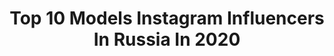 ---
title: Top 10 Models Instagram Influencers In Russia In 2020
description: >-
  Find top models Instagram influencers in Russia in 2020. Most popular hashtags: #makeup #photomodel #modelwork #phuket.
platform: Instagram
profiles:
  - username: "dianashemetova2"
    fullname: >-
      Diana
    location: "Russia"
    followers: 29276
    engagement: 119
    commentsToLikes: 0.020940
    id: ck5hlxxukl24e0i11lrqxj30g
    verified: false
    hashtags: "#blueeyes, #photoshoot, #russiangirl, #midelwork"
  - username: "regiichi"
    fullname: >-
      🐍  Regich / カオナシ
    location: "Russia"
    followers: 15900
    engagement: 1064
    commentsToLikes: 0.073191
    id: ck8t8t1ldlp7i0j787uzznndd
    verified: false
    hashtags: "#ulzzangs, #koreanmakeup, #attackontitancosplay, #tomboystyle"
  - username: "whydayana"
    fullname: >-
      Дая🔐
    location: "Russia"
    followers: 17395
    engagement: 1796
    commentsToLikes: 0.082166
    id: ck5pvl1uaiegv0i116tw4n91r
    verified: false
    hashtags: "#russia, #woman, #girl, #fitnes"
  - username: "sofia__summer"
    fullname: >-
      Model Moscow♥️
    location: "Russia"
    followers: 6289
    engagement: 5659
    commentsToLikes: 0.442819
    id: ck136slum82ac0i193903lniy
    verified: false
    hashtags: ""
  - username: "galinapolozhiy"
    fullname: >-
      Galina Polozhiy
    location: "Russia"
    followers: 4955
    engagement: 1610
    commentsToLikes: 0.212325
    id: ck5hqt7wytoqf0i11rni3x6g5
    verified: false
    hashtags: "#styleover60, #50newstart, #fabover50, #spbgram"
  - username: "olga_lovely_baby"
    fullname: >-
      Ольга Боровикова
    location: "Russia"
    followers: 7608
    engagement: 2740
    commentsToLikes: 0.060166
    id: ck15r0na45jtz0i19bn49olxs
    verified: false
    hashtags: "#minimodel, #topmodels, #kidsmodel, #fashionista"
  - username: "sofia_chemeris"
    fullname: >-
      ⚜️SOFIA CHEMERIS⚜️
    location: "Russia"
    followers: 8161
    engagement: 1130
    commentsToLikes: 0.218793
    id: ck5zs2gi3xp3w0i14sj743f7v
    verified: false
    hashtags: "#backstage, #mytoy"
  - username: "nasta_lee"
    fullname: >-
      НАСТЯ ЛИ
    location: "Russia"
    followers: 6166
    engagement: 1911
    commentsToLikes: 0.064725
    id: ck8tabil6r3y30j78wdr2zgx1
    verified: false
    hashtags: "#kvnofficial, #kvn, #fliptheswitch, #fliptheswitchchallenge"
  - username: "anastasiyagoulimova_official"
    fullname: >-
      Анастасия Гулимова
    location: "Russia"
    followers: 28971
    engagement: 1079
    commentsToLikes: 0.047164
    id: ck8t6mcdje43t0j78vc7zuk5r
    verified: false
    hashtags: "#backstage"
  - username: "zlatapodgorskaya_official"
    fullname: >-
      Злата Подгорская
    location: "Russia"
    followers: 4388
    engagement: 1950
    commentsToLikes: 0.171782
    id: ck8t1jixmw0js0j78v6c1feys
    verified: false
    hashtags: "#trendykids, #internationalchildrenmodels, #beautyfulmodel, #nicekids"
---